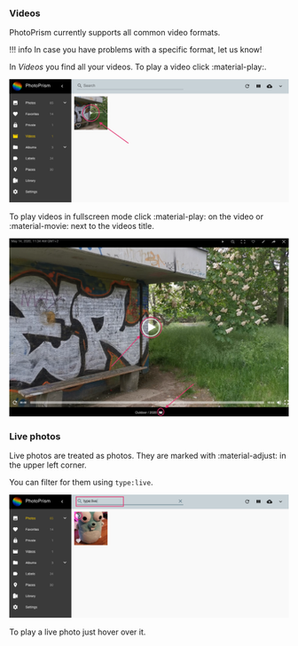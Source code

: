 ### Videos ###
PhotoPrism currently supports all common video formats.

!!! info
    In case you have problems with a specific format, let us know!

In *Videos* you find all your videos. To play a video click :material-play:.

![Screenshot](img/video-1.png)

To play videos in fullscreen mode click :material-play: on the video or :material-movie: next to the videos title.

![Screenshot](img/video.png)

### Live photos ###
Live photos are treated as photos.
They are marked with :material-adjust: in the upper left corner.

You can filter for them using `type:live`.

![Screenshot](img/live-photo.png)

To play a live photo just hover over it.
